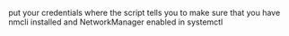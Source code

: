 put your credentials where the script tells you to
make sure that you have nmcli installed and NetworkManager enabled in systemctl

